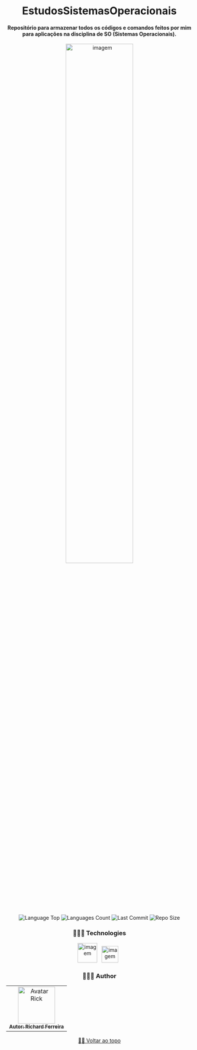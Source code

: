 <div align="center">
  
# EstudosSistemasOperacionais
  
<h4>Repositório para armazenar todos os códigos e comandos feitos por mim para aplicações na disciplina de SO (Sistemas Operacionais).</h4>
  
<p ><img  src="https://t.ctcdn.com.br/Qt7G6Eq1vU2zYtyhgv2yi8sMP18=/1400x788/smart/i627624.jpeg" width="60%" alt="imagem" >
  
<p>
<!-- Image Shields -->
<img  alt="Language Top" src="https://img.shields.io/github/languages/top/RickFerreira/EstudosSistemasOperacionais">
<img  alt="Languages Count" src="https://img.shields.io/github/languages/count/RickFerreira/EstudosSistemasOperacionais">
<img  alt="Last Commit" src="https://img.shields.io/github/last-commit/RickFerreira/EstudosSistemasOperacionais">
<img  alt="Repo Size" src="https://img.shields.io/github/repo-size/RickFerreira/EstudosSistemasOperacionais">
</a>
</p>

  
### 👨🏻‍💻 Technologies

<img src="https://img.icons8.com/color/480/c-programming.png" alt="imagem" width="53"> &nbsp;
<img src="https://upload.wikimedia.org/wikipedia/commons/thumb/1/18/ISO_C%2B%2B_Logo.svg/306px-ISO_C%2B%2B_Logo.svg.png" alt="imagem" width="45"> &nbsp;


### 👨🏻‍💻 Author

<table>
  <tr>
    <td align="center">
      <a href="https://github.com/RickFerreira">
        <img src="https://avatars.githubusercontent.com/u/40415279?v=4" width="100px;" alt="Avatar Rick"/><br>
        <sub>
          <b>Autor: Richard Ferreira</b>
        </sub>
      </a>
    </td>
  </tr>
</table>

[☝🏽 Voltar ao topo](#EstudosSistemasOperacionais )<br>

</div>
